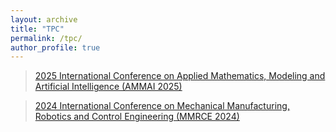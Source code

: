 ```yaml
---
layout: archive
title: "TPC"
permalink: /tpc/
author_profile: true
---
```


> [2025 International Conference on Applied Mathematics, Modeling and Artificial Intelligence (AMMAI 2025)](https://ammai.easyaca.com.cn/)

> [2024 International Conference on Mechanical Manufacturing, Robotics and Control Engineering (MMRCE 2024)](https://mmrce.easyaca.com.cn//)
